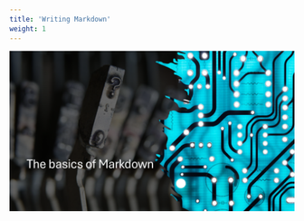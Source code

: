 ```yaml
---
title: 'Writing Markdown'
weight: 1
---
```


![The basics of Markdown][02]

<!-- link references -->
[02]: slide1.png
